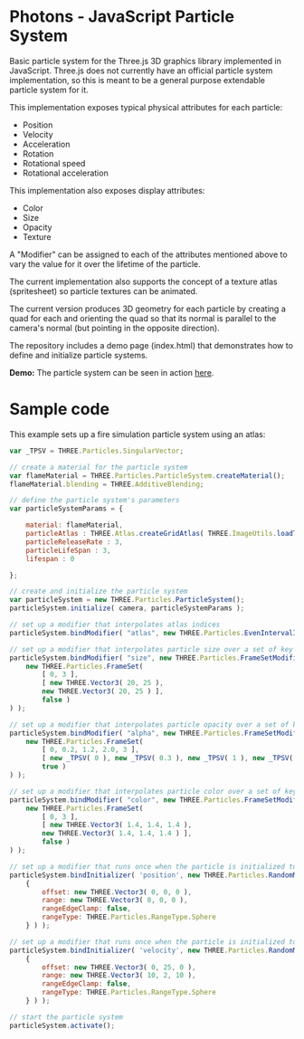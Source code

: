 # Photons - JavaScript Particle System

Basic particle system for the Three.js 3D graphics library implemented in JavaScript. Three.js does not currently have an official particle system implementation, so this is meant to be a general purpose extendable particle system for it.

This implementation exposes typical physical attributes for each particle: 

  - Position
  - Velocity
  - Acceleration
  - Rotation
  - Rotational speed
  - Rotational acceleration
        
This implementation also exposes display attributes:

  - Color
  - Size
  - Opacity 
  - Texture

A "Modifier" can be assigned to each of the attributes mentioned above to vary the value for it over the lifetime of the particle.

The current implementation also supports the concept of a texture atlas (spritesheet) so particle textures can be animated.

The current version produces 3D geometry for each particle by creating a quad for each and orienting the quad so that its normal is parallel to the camera's normal (but pointing in the opposite direction).

The repository includes a demo page (index.html) that demonstrates how to define and initialize particle systems.

**Demo:** The particle system can be seen in action [here](http://projects.markkellogg.org/threejs/demoParticleSystem.php).

# Sample code

This example sets up a fire simulation particle system using an atlas:

```javascript
var _TPSV = THREE.Particles.SingularVector;

// create a material for the particle system
var flameMaterial = THREE.Particles.ParticleSystem.createMaterial();
flameMaterial.blending = THREE.AdditiveBlending;

// define the particle system's parameters
var particleSystemParams = {

	material: flameMaterial,
	particleAtlas : THREE.Atlas.createGridAtlas( THREE.ImageUtils.loadTexture( 'textures/campfire/fireloop3.jpg' ), 0.0, 1.0, 1.0, 0.0, 8.0, 8.0, false, true ),
	particleReleaseRate : 3,
	particleLifeSpan : 3,
	lifespan : 0

};

// create and initialize the particle system
var particleSystem = new THREE.Particles.ParticleSystem();
particleSystem.initialize( camera, particleSystemParams );

// set up a modifier that interpolates atlas indices
particleSystem.bindModifier( "atlas", new THREE.Particles.EvenIntervalIndexModifier ( 64 ) );

// set up a modifier that interpolates particle size over a set of key frames
particleSystem.bindModifier( "size", new THREE.Particles.FrameSetModifier(
	new THREE.Particles.FrameSet(
		[ 0, 3 ],
		[ new THREE.Vector3( 20, 25 ),
		new THREE.Vector3( 20, 25 ) ],
		false )
) );

// set up a modifier that interpolates particle opacity over a set of key frames
particleSystem.bindModifier( "alpha", new THREE.Particles.FrameSetModifier(
	new THREE.Particles.FrameSet(
		[ 0, 0.2, 1.2, 2.0, 3 ],
		[ new _TPSV( 0 ), new _TPSV( 0.3 ), new _TPSV( 1 ), new _TPSV( 1 ), new _TPSV( 0 ) ],
		true )
) );

// set up a modifier that interpolates particle color over a set of key frames
particleSystem.bindModifier( "color", new THREE.Particles.FrameSetModifier(
	new THREE.Particles.FrameSet(
		[ 0, 3 ],
		[ new THREE.Vector3( 1.4, 1.4, 1.4 ),
		new THREE.Vector3( 1.4, 1.4, 1.4 ) ],
		false )
) );

// set up a modifier that runs once when the particle is initialized to randomize the initial position
particleSystem.bindInitializer( 'position', new THREE.Particles.RandomModifier(
	{
		offset: new THREE.Vector3( 0, 0, 0 ),
		range: new THREE.Vector3( 0, 0, 0 ),
		rangeEdgeClamp: false,
		rangeType: THREE.Particles.RangeType.Sphere
	} ) );

// set up a modifier that runs once when the particle is initialized to randomize the initial velocity
particleSystem.bindInitializer( 'velocity', new THREE.Particles.RandomModifier(
	{
		offset: new THREE.Vector3( 0, 25, 0 ),
		range: new THREE.Vector3( 10, 2, 10 ),
		rangeEdgeClamp: false,
		rangeType: THREE.Particles.RangeType.Sphere
	} ) );

// start the particle system
particleSystem.activate();
```
